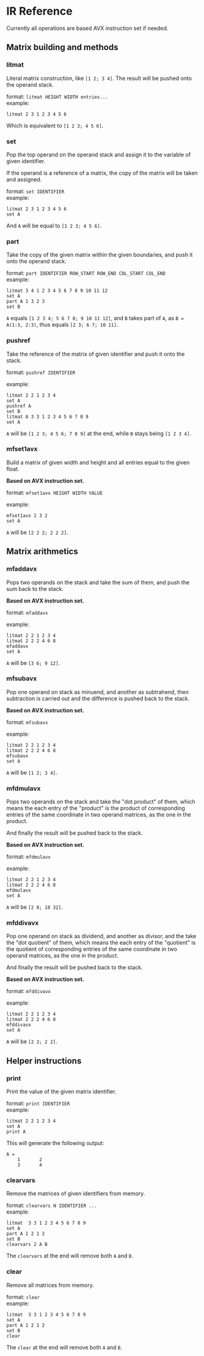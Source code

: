 # IR Reference

Currently all operations are based AVX instruction set if needed.

## Matrix building and methods

### litmat

Literal matrix construction, like `[1 2; 3 4]`.
The result will be pushed onto the operand stack.

format: `litmat HEIGHT WIDTH entries...`  
example: 

    litmat 2 3 1 2 3 4 5 6
 
Which is equivalent to `[1 2 3; 4 5 6]`.

### set

Pop the top operand on the operand stack and assign it
to the variable of given identifier.

If the operand is a reference of a matrix, the copy of the matrix
will be taken and assigned.

format: `set IDENTIFIER`  
example: 

    litmat 2 3 1 2 3 4 5 6
    set A
   
And `A` will be equal to `[1 2 3; 4 5 6]`.

### part

Take the copy of the given matrix within the given boundaries,
and push it onto the operand stack.

format: `part IDENTIFIER ROW_START ROW_END COL_START COL_END`  
example:

    litmat 3 4 1 2 3 4 5 6 7 8 9 10 11 12
    set A
    part A 1 3 2 3
    set B

`A` equals `[1 2 3 4; 5 6 7 8; 9 10 11 12]`, and `B` takes part
of `A`, as `B = A(1:3, 2:3)`, thus equals `[2 3; 6 7; 10 11]`.

### pushref

Take the reference of the matrix of given identifier and push it onto the stack.

format: `pushref IDENTIFIER`

example:

    litmat 2 2 1 2 3 4
    set A
    pushref A
    set B
    litmat A 3 3 1 2 3 4 5 6 7 8 9
    set A

`A` will be `[1 2 3; 4 5 6; 7 8 9]` at the end, 
while `B` stays being `[1 2 3 4]`.

### mfset1avx

Build a matrix of given width and height and all entries equal to the given float.

**Based on AVX instruction set.**

format: `mfset1avx HEIGHT WIDTH VALUE`

example: 

    mfset1avx 2 3 2
    set A

`A` will be `[2 2 2; 2 2 2]`.

## Matrix arithmetics

### mfaddavx

Pops two operands on the stack and take the sum of them, and push the sum back to
the stack.

**Based on AVX instruction set.**

format: `mfaddavx`

example:

    litmat 2 2 1 2 3 4
    litmat 2 2 2 4 6 8
    mfaddavx
    set A

`A` will be `[3 6; 9 12]`.

### mfsubavx

Pop one operand on stack as minuend, and another as subtrahend, then subtraction
is carried out and the difference is pushed back to the stack.

**Based on AVX instruction set.**

format: `mfsubavx`

example:

    litmat 2 2 1 2 3 4
    litmat 2 2 2 4 6 8
    mfsubavx
    set A

`A` will be `[1 2; 3 4]`.

### mfdmulavx

Pops two operands on the stack and take the "dot product" of them,
which means the each entry of the "product" is the product of corresponding
entries of the same coordinate in two operand matrices, as the one in the product.

And finally the result will be pushed back to the stack.

**Based on AVX instruction set.**

format: `mfdmulavx`

example:

    litmat 2 2 1 2 3 4
    litmat 2 2 2 4 6 8
    mfdmulavx
    set A

`A` will be `[2 8; 18 32]`.

### mfddivavx

Pop one operand on stack as dividend, and another as divisor,
and the take the "dot quotient" of them, 
which means the each entry of the "quotient" is the quotient of corresponding
entries of the same coordinate in two operand matrices, as the one in the product.

And finally the result will be pushed back to the stack.

**Based on AVX instruction set.**

format: `mfddivavx`

example:

    litmat 2 2 1 2 3 4
    litmat 2 2 2 4 6 8
    mfddivavx
    set A

`A` will be `[2 2; 2 2]`.

## Helper instructions

###  print

Print the value of the given matrix identifier.

format: `print IDENTIFIER`  
example:

    litmat 2 2 1 2 3 4
    set A
    print A

This will generate the following output:

    A =
        1       2
        3       4

### clearvars

Remove the matrices of given identifiers from memory.

format: `clearvars N IDENTIFIER ...`  
example:

    litmat	3 3 1 2 3 4 5 6 7 8 9
    set A
    part A 1 2 1 2
    set B
    clearvars 2 A B

The `clearvars` at the end will remove both `A` and `B`.

### clear

Remove all matrices from memory.

format: `clear`  
example:

    litmat	3 3 1 2 3 4 5 6 7 8 9
    set A
    part A 1 2 1 2
    set B
    clear

The `clear` at the end will remove both `A` and `B`.